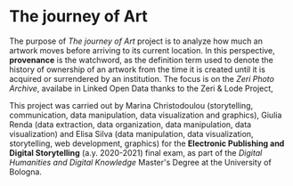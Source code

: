 # The journey of Art

The purpose of *The journey of Art* project is to analyze how much an artwork moves before arriving to its current location. In this perspective, **provenance** is the watchword, as the definition term used to denote the history of ownership of an artwork from the time it is created until it is acquired or surrendered by an institution.
The focus is on the *Zeri Photo Archive*, availabe in Linked Open Data thanks to the Zeri & Lode Project,


This project was carried out by Marina Christodoulou (storytelling, communication, data manipulation, data visualization and graphics), Giulia Renda (data extraction, data organization, data manipulation, data visualization) and Elisa Silva (data manipulation, data visualization, storytelling, web development, graphics) for the **Electronic Publishing and Digital Storytelling** (a.y. 2020-2021) final exam, as part of the *Digital Humanities and Digital Knowledge* Master's Degree at the University of Bologna.
